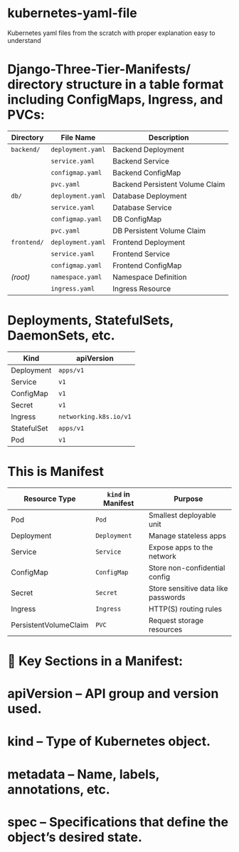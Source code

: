 # kubernetes-yaml-file
Kubernetes  yaml files from the scratch with proper explanation easy to understand 

 # Django-Three-Tier-Manifests/ directory structure in a table format including ConfigMaps, Ingress, and PVCs:

 | Directory   | File Name         | Description                     |
| ----------- | ----------------- | ------------------------------- |
| `backend/`  | `deployment.yaml` | Backend Deployment              |
|             | `service.yaml`    | Backend Service                 |
|             | `configmap.yaml`  | Backend ConfigMap               |
|             | `pvc.yaml`        | Backend Persistent Volume Claim |
| `db/`       | `deployment.yaml` | Database Deployment             |
|             | `service.yaml`    | Database Service                |
|             | `configmap.yaml`  | DB ConfigMap                    |
|             | `pvc.yaml`        | DB Persistent Volume Claim      |
| `frontend/` | `deployment.yaml` | Frontend Deployment             |
|             | `service.yaml`    | Frontend Service                |
|             | `configmap.yaml`  | Frontend ConfigMap              |
| *(root)*    | `namespace.yaml`  | Namespace Definition            |
|             | `ingress.yaml`    | Ingress Resource                |


 # Deployments, StatefulSets, DaemonSets, etc.
 
 | Kind        | apiVersion             |
| ----------- | ---------------------- |
| Deployment  | `apps/v1`              |
| Service     | `v1`                   |
| ConfigMap   | `v1`                   |
| Secret      | `v1`                   |
| Ingress     | `networking.k8s.io/v1` |
| StatefulSet | `apps/v1`              |
| Pod         | `v1`                   |



# This is Manifest 

| Resource Type         | `kind` in Manifest | Purpose                             |
| --------------------- | ------------------ | ----------------------------------- |
| Pod                   | `Pod`              | Smallest deployable unit            |
| Deployment            | `Deployment`       | Manage stateless apps               |
| Service               | `Service`          | Expose apps to the network          |
| ConfigMap             | `ConfigMap`        | Store non-confidential config       |
| Secret                | `Secret`           | Store sensitive data like passwords |
| Ingress               | `Ingress`          | HTTP(S) routing rules               |
| PersistentVolumeClaim | `PVC`              | Request storage resources           |



# 📌 Key Sections in a Manifest:
# apiVersion – API group and version used.

# kind – Type of Kubernetes object.

# metadata – Name, labels, annotations, etc.

# spec – Specifications that define the object’s desired state.
